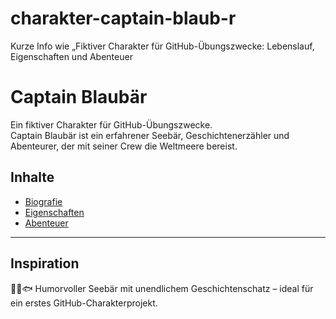 # charakter-captain-blaub-r
Kurze Info wie „Fiktiver Charakter für GitHub-Übungszwecke: Lebenslauf, Eigenschaften und Abenteuer
# Captain Blaubär

Ein fiktiver Charakter für GitHub-Übungszwecke.  
Captain Blaubär ist ein erfahrener Seebär, Geschichtenerzähler und Abenteurer, der mit seiner Crew die Weltmeere bereist.

## Inhalte
- [Biografie](biografie.md)
- [Eigenschaften](eigenschaften.txt)
- [Abenteuer](abenteuer.md)

---

## Inspiration
🐻‍❄️🐟 Humorvoller Seebär mit unendlichem Geschichtenschatz – ideal für ein erstes GitHub-Charakterprojekt.
